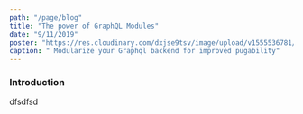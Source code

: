 ```yaml
---
path: "/page/blog"
title: "The power of GraphQL Modules"
date: "9/11/2019"
poster: "https://res.cloudinary.com/dxjse9tsv/image/upload/v1555536781/backlit-keyboard.jpg"
caption: " Modularize your Graphql backend for improved pugability"
---
```


### Introduction

dfsdfsd
